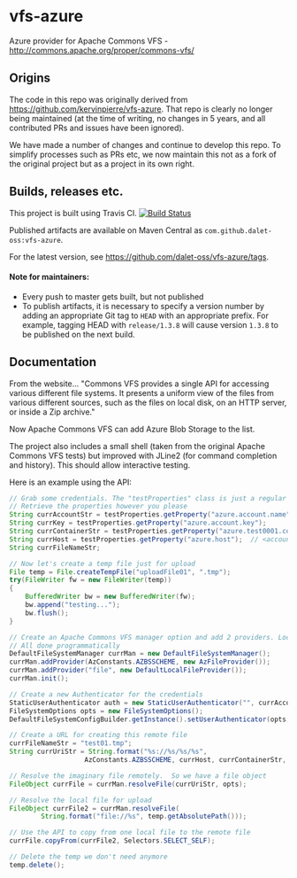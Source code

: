 # vfs-azure

Azure provider for Apache Commons VFS - http://commons.apache.org/proper/commons-vfs/


## Origins

The code in this repo was originally derived from https://github.com/kervinpierre/vfs-azure.  That repo is clearly no
longer being maintained (at the time of writing, no changes in 5 years, and all contributed PRs and issues have been
ignored).

We have made a number of changes and continue to develop this repo.  To simplify processes such as PRs etc, we now
maintain this not as a fork of the original project but as a project in its own right.


## Builds, releases etc.

This project is built using Travis CI.
[![Build Status](https://travis-ci.com/dalet-oss/vfs-azure.svg?branch=master)](https://travis-ci.com/dalet-oss/vfs-azure)

Published artifacts are available on Maven Central as `com.github.dalet-oss:vfs-azure`.

For the latest version, see https://github.com/dalet-oss/vfs-azure/tags.

#### Note for maintainers:

-  Every push to master gets built, but not published
-  To publish artifacts, it is necessary to specify a version number by adding an appropriate Git tag to `HEAD` with an
   appropriate prefix.  For example, tagging HEAD with `release/1.3.8` will cause version `1.3.8` to be published on
   the next build.


## Documentation

From the website...
"Commons VFS provides a single API for accessing various different file systems. It presents a uniform view of the files
from various different sources, such as the files on local disk, on an HTTP server, or inside a Zip archive."

Now Apache Commons VFS can add Azure Blob Storage to the list.

The project also includes a small shell (taken from the original Apache Commons VFS tests) but improved with JLine2
(for command completion and history).  This should allow interactive testing.

Here is an example using the API:
```java
// Grab some credentials. The "testProperties" class is just a regular properties class
// Retrieve the properties however you please
String currAccountStr = testProperties.getProperty("azure.account.name"); // .blob.core.windows.net
String currKey = testProperties.getProperty("azure.account.key");
String currContainerStr = testProperties.getProperty("azure.test0001.container.name");
String currHost = testProperties.getProperty("azure.host");  // <account>.blob.core.windows.net
String currFileNameStr;

// Now let's create a temp file just for upload
File temp = File.createTempFile("uploadFile01", ".tmp");
try(FileWriter fw = new FileWriter(temp))
{
    BufferedWriter bw = new BufferedWriter(fw);
    bw.append("testing...");
    bw.flush();
}

// Create an Apache Commons VFS manager option and add 2 providers. Local file and Azure.
// All done programmatically
DefaultFileSystemManager currMan = new DefaultFileSystemManager();
currMan.addProvider(AzConstants.AZBSSCHEME, new AzFileProvider());
currMan.addProvider("file", new DefaultLocalFileProvider());
currMan.init(); 

// Create a new Authenticator for the credentials
StaticUserAuthenticator auth = new StaticUserAuthenticator("", currAccountStr, currKey);
FileSystemOptions opts = new FileSystemOptions(); 
DefaultFileSystemConfigBuilder.getInstance().setUserAuthenticator(opts, auth); 

// Create a URL for creating this remote file
currFileNameStr = "test01.tmp";
String currUriStr = String.format("%s://%s/%s/%s", 
                   AzConstants.AZBSSCHEME, currHost, currContainerStr, currFileNameStr);

// Resolve the imaginary file remotely.  So we have a file object
FileObject currFile = currMan.resolveFile(currUriStr, opts);

// Resolve the local file for upload
FileObject currFile2 = currMan.resolveFile(
        String.format("file://%s", temp.getAbsolutePath()));

// Use the API to copy from one local file to the remote file 
currFile.copyFrom(currFile2, Selectors.SELECT_SELF);

// Delete the temp we don't need anymore
temp.delete();
```


